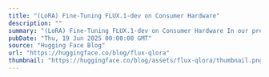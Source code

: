 ```yaml
---
title: "(LoRA) Fine-Tuning FLUX.1-dev on Consumer Hardware"
description: ""
summary: "(LoRA) Fine-Tuning FLUX.1-dev on Consumer Hardware In our previous post, Exploring Quantization Back..."
pubDate: "Thu, 19 Jun 2025 00:00:00 GMT"
source: "Hugging Face Blog"
url: "https://huggingface.co/blog/flux-qlora"
thumbnail: "https://huggingface.co/blog/assets/flux-qlora/thumbnail.png"
---
```


